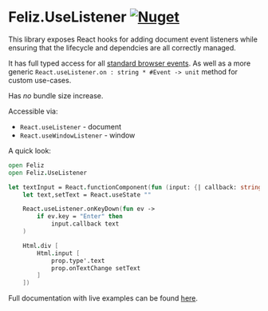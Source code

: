 # Feliz.UseListener [![Nuget](https://img.shields.io/nuget/v/Feliz.UseListener.svg?maxAge=0&colorB=brightgreen)](https://www.nuget.org/packages/Feliz.UseListener)

This library exposes React hooks for adding document event listeners while ensuring that
the lifecycle and dependcies are all correctly managed.

It has full typed access for all [standard browser events](https://developer.mozilla.org/en-US/docs/Web/Events). 
As well as a more generic `React.useListener.on : string * #Event -> unit` method for custom use-cases.

Has *no* bundle size increase.

Accessible via:
 * `React.useListener` - document 
 * `React.useWindowListener` - window

A quick look:

```fs
open Feliz
open Feliz.UseListener

let textInput = React.functionComponent(fun (input: {| callback: string -> unit |}) ->
    let text,setText = React.useState ""

    React.useListener.onKeyDown(fun ev ->
        if ev.key = "Enter" then
            input.callback text
    )

    Html.div [
        Html.input [
            prop.type'.text
            prop.onTextChange setText
        ]
    ])
```

Full documentation with live examples can be found [here](https://shmew.github.io/Feliz.UseListener/).
